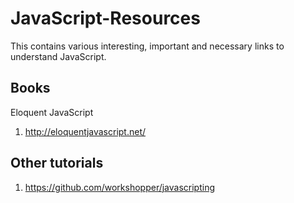 # JavaScript-Resources
This contains various interesting, important and necessary links to understand JavaScript. 

## Books
Eloquent JavaScript
1. http://eloquentjavascript.net/

## Other tutorials
1. https://github.com/workshopper/javascripting
